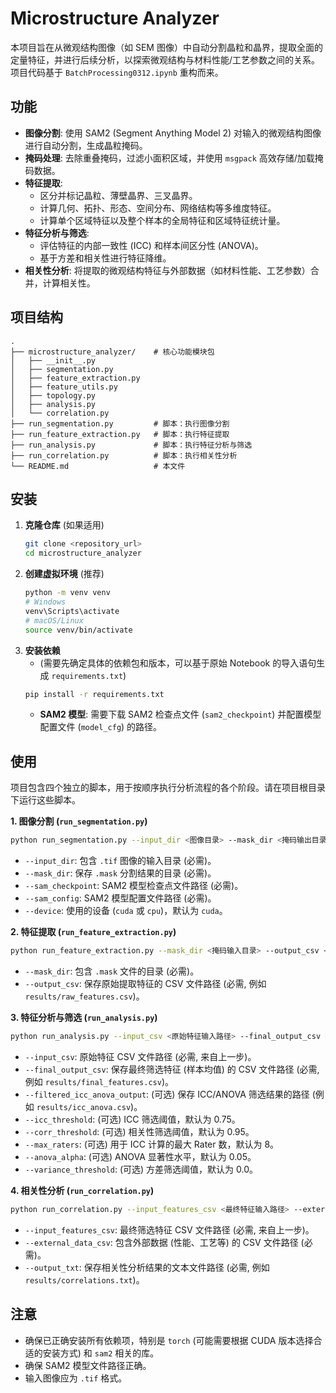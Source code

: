 # Microstructure Analyzer

本项目旨在从微观结构图像（如 SEM 图像）中自动分割晶粒和晶界，提取全面的定量特征，并进行后续分析，以探索微观结构与材料性能/工艺参数之间的关系。项目代码基于 `BatchProcessing0312.ipynb` 重构而来。

## 功能

*   **图像分割**: 使用 SAM2 (Segment Anything Model 2) 对输入的微观结构图像进行自动分割，生成晶粒掩码。
*   **掩码处理**: 去除重叠掩码，过滤小面积区域，并使用 `msgpack` 高效存储/加载掩码数据。
*   **特征提取**:
    *   区分并标记晶粒、薄壁晶界、三叉晶界。
    *   计算几何、拓扑、形态、空间分布、网络结构等多维度特征。
    *   计算单个区域特征以及整个样本的全局特征和区域特征统计量。
*   **特征分析与筛选**:
    *   评估特征的内部一致性 (ICC) 和样本间区分性 (ANOVA)。
    *   基于方差和相关性进行特征降维。
*   **相关性分析**: 将提取的微观结构特征与外部数据（如材料性能、工艺参数）合并，计算相关性。

## 项目结构

```
.
├── microstructure_analyzer/    # 核心功能模块包
│   ├── __init__.py
│   ├── segmentation.py
│   ├── feature_extraction.py
│   ├── feature_utils.py
│   ├── topology.py
│   ├── analysis.py
│   └── correlation.py
├── run_segmentation.py         # 脚本：执行图像分割
├── run_feature_extraction.py   # 脚本：执行特征提取
├── run_analysis.py             # 脚本：执行特征分析与筛选
├── run_correlation.py          # 脚本：执行相关性分析
└── README.md                   # 本文件
```

## 安装

1.  **克隆仓库** (如果适用)
    ```bash
    git clone <repository_url>
    cd microstructure_analyzer
    ```
2.  **创建虚拟环境** (推荐)
    ```bash
    python -m venv venv
    # Windows
    venv\Scripts\activate
    # macOS/Linux
    source venv/bin/activate
    ```
3.  **安装依赖**
    *   (需要先确定具体的依赖包和版本，可以基于原始 Notebook 的导入语句生成 `requirements.txt`)
    ```bash
    pip install -r requirements.txt
    ```
    *   **SAM2 模型**: 需要下载 SAM2 检查点文件 (`sam2_checkpoint`) 并配置模型配置文件 (`model_cfg`) 的路径。

## 使用

项目包含四个独立的脚本，用于按顺序执行分析流程的各个阶段。请在项目根目录下运行这些脚本。

**1. 图像分割 (`run_segmentation.py`)**

```bash
python run_segmentation.py --input_dir <图像目录> --mask_dir <掩码输出目录> --sam_checkpoint <模型检查点路径> --sam_config <模型配置路径> [--device cuda/cpu]
```
*   `--input_dir`: 包含 `.tif` 图像的输入目录 (必需)。
*   `--mask_dir`: 保存 `.mask` 分割结果的目录 (必需)。
*   `--sam_checkpoint`: SAM2 模型检查点文件路径 (必需)。
*   `--sam_config`: SAM2 模型配置文件路径 (必需)。
*   `--device`: 使用的设备 (`cuda` 或 `cpu`)，默认为 `cuda`。

**2. 特征提取 (`run_feature_extraction.py`)**

```bash
python run_feature_extraction.py --mask_dir <掩码输入目录> --output_csv <原始特征输出路径>
```
*   `--mask_dir`: 包含 `.mask` 文件的目录 (必需)。
*   `--output_csv`: 保存原始提取特征的 CSV 文件路径 (必需, 例如 `results/raw_features.csv`)。

**3. 特征分析与筛选 (`run_analysis.py`)**

```bash
python run_analysis.py --input_csv <原始特征输入路径> --final_output_csv <最终特征输出路径> [--filtered_icc_anova_output <ICC/ANOVA结果路径>] [--icc_threshold 0.75] [--corr_threshold 0.95] [...]
```
*   `--input_csv`: 原始特征 CSV 文件路径 (必需, 来自上一步)。
*   `--final_output_csv`: 保存最终筛选特征 (样本均值) 的 CSV 文件路径 (必需, 例如 `results/final_features.csv`)。
*   `--filtered_icc_anova_output`: (可选) 保存 ICC/ANOVA 筛选结果的路径 (例如 `results/icc_anova.csv`)。
*   `--icc_threshold`: (可选) ICC 筛选阈值，默认为 0.75。
*   `--corr_threshold`: (可选) 相关性筛选阈值，默认为 0.95。
*   `--max_raters`: (可选) 用于 ICC 计算的最大 Rater 数，默认为 8。
*   `--anova_alpha`: (可选) ANOVA 显著性水平，默认为 0.05。
*   `--variance_threshold`: (可选) 方差筛选阈值，默认为 0.0。

**4. 相关性分析 (`run_correlation.py`)**

```bash
python run_correlation.py --input_features_csv <最终特征输入路径> --external_data_csv <外部数据路径> --output_txt <关联结果输出路径>
```
*   `--input_features_csv`: 最终筛选特征 CSV 文件路径 (必需, 来自上一步)。
*   `--external_data_csv`: 包含外部数据 (性能、工艺等) 的 CSV 文件路径 (必需)。
*   `--output_txt`: 保存相关性分析结果的文本文件路径 (必需, 例如 `results/correlations.txt`)。

## 注意

*   确保已正确安装所有依赖项，特别是 `torch` (可能需要根据 CUDA 版本选择合适的安装方式) 和 `sam2` 相关的库。
*   确保 SAM2 模型文件路径正确。
*   输入图像应为 `.tif` 格式。
